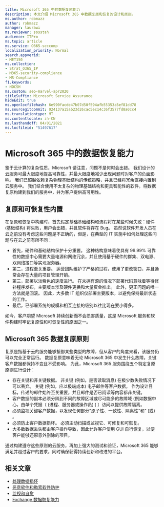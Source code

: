 ```yaml
---
title: Microsoft 365 中的数据复原能力
description: 本文介绍 Microsoft 365 中数据复原和恢复的设计和原则。
ms.author: robmazz
author: robmazz
manager: laurawi
ms.reviewer: sosstah
audience: ITPro
ms.topic: article
ms.service: O365-seccomp
localization_priority: Normal
search.appverid:
- MET150
ms.collection:
- Strat_O365_IP
- M365-security-compliance
- MS-Compliance
f1.keywords:
- NOCSH
ms.custom: seo-marvel-apr2020
titleSuffix: Microsoft Service Assurance
hideEdit: true
ms.openlocfilehash: 6e990facde47b07d50f594afb55353a5ef81dd78
ms.sourcegitcommit: 024137a15ab23d26cac5ec14c36f3577fd8a0cc4
ms.translationtype: MT
ms.contentlocale: zh-CN
ms.lasthandoff: 04/01/2021
ms.locfileid: "51497617"
---
```

# <a name="data-resiliency-in-microsoft-365"></a>Microsoft 365 中的数据恢复能力

鉴于云计算的复杂性质，Microsoft 请注意，问题不是何时会出错。 我们设计的云服务可最大限度地提高可靠性，并最大限度地减少出现问题时对客户的负面影响。 我们已超越依赖复杂物理基础结构的传统策略，并且已经将冗余直接内置到云服务中。 我们结合使用不太复杂的物理基础结构和更具智能性的软件，将数据复原构建到我们的服务中，并为客户提供高可用性。

## <a name="resiliency-and-recoverability-are-built-in"></a>复原和可恢复性内置

在复原和恢复中构建时，首先假定基础基础结构和流程将在某些时候失败：硬件 (基础结构) 将失败，用户会出错，并且软件将存在 Bug。 虽然说软件开发人员在云之前没有考虑这些问题是不正确的，但是，在典型的 IT 实施中如何处理这些问题与在云之前有所不同：

- 首先，硬件和基础结构保护十分重要。 这种结构意味着使具有 99.99% 可靠性的数据中心需要大量电源和网络冗余，并且使用基于硬件的群集、双电源、双网络接口等实现服务器。
- 第二，进程至关重要。 运营团队维护了严格的过程，使用了更改窗口，并且通常会存在大量的项目管理开销。
- 第三，部署以淡紫色的速度进行。 在未拥有源的情况下部署代码意味着等待修补程序发布，主要版本涉及硬件更换和大量资金推出。 此外，更正问题的唯一方法就是回滚。 因此，大多数 IT 组织仅部署主要版本，以避免保持最新状态的工作。
- 最后，已部署系统的规模和相互连接的级别以往比现在要小得多。

如今，客户期望 Microsoft 持续创新而不会损害质量，这是 Microsoft 服务和软件构建时牢记复原性和可恢复性的原因之一。

## <a name="microsoft-365-data-resiliency-principles"></a>Microsoft 365 数据复原原则

复原是指基于云的服务能够抵御某些类型的故障，但从客户的角度来看，该服务仍可以完全正常运行。 数据复原意味着无论 Microsoft 365 中发生什么故障，关键客户数据都保持不变且不受影响。 为此，Microsoft 365 服务围绕五个特定复原原则进行设计：

- 存在关键和非关键数据。 非关键 (例如，是否读取消息) 在极少数失败情况下可以丢弃。 关键 (例如，应以极端成本) 电子邮件等客户数据。 作为设计目标，传递的邮件始终至关重要，并且邮件是否已阅读等内容都非关键。
- 客户数据的副本必须分隔到不同的故障区域或尽可能多的故障域 (例如数据中心，由单个凭据（ (进程、服务器或操作员) ) ）访问以提供故障隔离。 
- 必须监视关键客户数据，以发现任何部分"原子性、一致性、隔离性"和" (或) 。
- 必须防止客户数据损坏。 必须主动扫描或监视它、可修复和可恢复。
- 大多数数据丢失都由客户操作导致，因此允许客户使用 GUI 自行恢复，以便客户能够还原意外删除的项目。

通过构建遵守这些原则的云服务，再加上强大的测试和验证，Microsoft 365 能够满足并超过客户的要求，同时确保获得持续创新和改进的平台。

## <a name="related-articles"></a>相关文章

- [处理数据损坏](assurance-dealing-with-data-corruption.md)
- [恶意软件和勒索软件防护](assurance-malware-and-ransomware-protection.md)
- [监视和自愈](assurance-monitoring-and-self-healing.md)
- [Exchange 数据恢复能力](assurance-exchange-data-resiliency.md)
